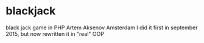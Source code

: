 # blackjack
black jack game in PHP Artem Aksenov Amsterdam
I did it first in september 2015, but now rewritten it in "real" OOP 
